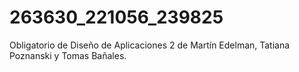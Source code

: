 # 263630_221056_239825
Obligatorio de Diseño de Aplicaciones 2 de Martín Edelman, Tatiana Poznanski y Tomas Bañales. 
